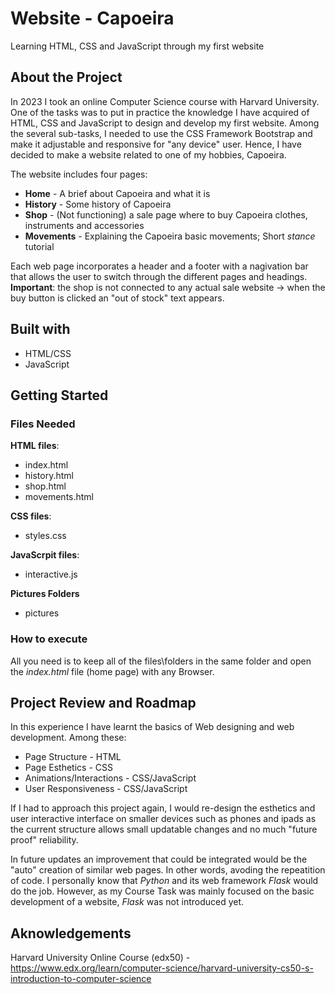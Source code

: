 # Website - Capoeira
Learning HTML, CSS and JavaScript through my first website

## About the Project
In 2023 I took an online Computer Science course with Harvard University. One of the tasks was to put in practice the knowledge I have acquired of HTML, CSS and JavaScript to design and develop my first website.
Among the several sub-tasks, I needed to use the CSS Framework Bootstrap and make it adjustable and responsive for "any device" user. Hence, I have decided to make a website related to one of my hobbies, Capoeira.

The website includes four pages:
+ **Home** - A brief about Capoeira and what it is
+ **History** - Some history of Capoeira
+ **Shop** - (Not functioning) a sale page where to buy Capoeira clothes, instruments and accessories 
+ **Movements** - Explaining the Capoeira basic movements; Short _stance_ tutorial

Each web page incorporates a header and a footer with a nagivation bar that allows the user to switch through the different pages and headings.
**Important**: the shop is not connected to any actual sale website -> when the buy button is clicked an "out of stock" text appears.

## Built with
+ HTML/CSS
+ JavaScript

## Getting Started

### Files Needed
**HTML files**:
+ index.html
+ history.html
+ shop.html
+ movements.html

**CSS files**:
+ styles.css

**JavaScrpit files**:
+ interactive.js

**Pictures Folders**
+ pictures

### How to execute
All you need is to keep all of the files\folders in the same folder and open the _index.html_ file (home page) with any Browser.

## Project Review and Roadmap
In this experience I have learnt the basics of Web designing and web development. Among these:
+ Page Structure - HTML
+ Page Esthetics - CSS
+ Animations/Interactions - CSS/JavaScript
+ User Responsiveness - CSS/JavaScript

If I had to approach this project again, I would re-design the esthetics and user interactive interface on smaller devices such as phones and ipads as the current structure allows small updatable changes and no much "future proof" reliability.

In future updates an improvement that could be integrated would be the "auto" creation of similar web pages. In other words, avoding the repeatition of code. I personally know that _Python_ and its web framework _Flask_ would do the job. However, as my Course Task was mainly focused on the basic development of a website, _Flask_ was not introduced yet.

## Aknowledgements
Harvard University Online Course (edx50) - https://www.edx.org/learn/computer-science/harvard-university-cs50-s-introduction-to-computer-science
